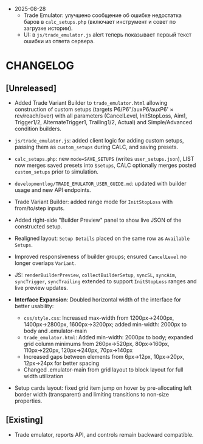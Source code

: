 - 2025-08-28
  - Trade Emulator: улучшено сообщение об ошибке недостатка баров в `calc_setups.php` (включает инструмент и совет по загрузке истории).
  - UI: в `js/trade_emulator.js` alert теперь показывает первый текст ошибки из ответа сервера.
# CHANGELOG

## [Unreleased]
- Added Trade Variant Builder to `trade_emulator.html` allowing construction of custom setups (targets P6/P6"/auxP6/auxP6' × rev/reach/over) with all parameters (CancelLevel, InitStopLoss, Aim1, Trigger1/2, AlternateTrigger1, Trailing1/2, Actual) and Simple/Advanced condition builders.
- `js/trade_emulator.js`: added client logic for adding custom setups, passing them as `custom_setups` during CALC, and saving presets.
- `calc_setups.php`: new `mode=SAVE_SETUPS` (writes `user_setups.json`), LIST now merges saved presets into `$setups`, CALC optionally merges posted `custom_setups` prior to simulation.
- `developmentlog/TRADE_EMULATOR_USER_GUIDE.md`: updated with builder usage and new API endpoints.

- Trade Variant Builder: added range mode for `InitStopLoss` with from/to/step inputs.
- Added right-side "Builder Preview" panel to show live JSON of the constructed setup.
- Realigned layout: `Setup Details` placed on the same row as `Available Setups`.
- Improved responsiveness of builder groups; ensured `CancelLevel` no longer overlaps `Variant`.
- JS: `renderBuilderPreview`, `collectBuilderSetup`, `syncSL`, `syncAim`, `syncTrigger`, `syncTrailing` extended to support `InitStopLoss` ranges and live preview updates.

- **Interface Expansion**: Doubled horizontal width of the interface for better usability:
  - `css/style.css`: Increased max-width from 1200px→2400px, 1400px→2800px, 1600px→3200px; added min-width: 2000px to body and .emulator-main
  - `trade_emulator.html`: Added min-width: 2000px to body; expanded grid column minimums from 260px→520px, 80px→160px, 110px→220px, 120px→240px, 70px→140px
  - Increased gaps between elements from 6px→12px, 10px→20px, 12px→24px for better spacing
  - Changed .emulator-main from grid layout to block layout for full width utilization

- Setup cards layout: fixed grid item jump on hover by pre-allocating left border width (transparent) and limiting transitions to non-size properties.

## [Existing]
- Trade emulator, reports API, and controls remain backward compatible.
